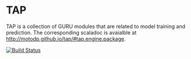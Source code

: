 # TAP

TAP is a collection of GURU modules that are related to model training and prediction.
The corresponding scaladoc is avaialble at http://motodp.github.io/tap/#tap.engine.package.

[![Build Status](https://travis-ci.org/motodp/tap.svg?branch=master)](https://travis-ci.org/motodp/tap)
